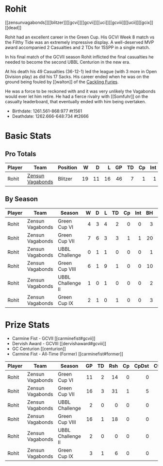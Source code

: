 # Rohit

[[zensunvagabonds]][[blitzer]][[gcvi]][[gcvii]][[uci]][[gcviii]][[ucii]][[gcix]][[dead]]

Rohit had an excellent career in the Green Cup. His GCVI Week 8 match vs the Filthy Tide was an extremely impressive display. A well-deserved MVP award accompanied 2 Casualties and 2 TDs for 15SPP in a single match. 

In his final match of the GCVII season Rohit inflicted the final casualties he needed to become the second UBBL Centurion in the new era.

At his death his 49 Casualties (36-12-1) led the league (with 3 more in Open Division play) as did his 17 Sacks. His career ended when he was on the ground being fouled by [[walton]] of the [Cackling Furies](../teams/cacklingfuries).

He was a force to be reckoned with and it was very unlikely the Vagabonds would ever let him retire. He had a fierce rivalry with [[Somfuhr]] on the casualty leaderboard, that eventually ended with him being overtaken.
 
* Birthdate: 1261.561-868:977 #t1561
* Deathdate: 1262.666-648:734 #t2666

# Basic Stats

## Pro Totals

| Player           | Team        | Position      | W | D | L | GP | TD | Cp | Int | BH | SI | Ki | MVP | SPP |
|------------------|-------------|---------------|--:|--:|--:|---:|---:|---:|----:|---:|---:|---:|----:|----:|
| Rohit | [Zensun Vagabonds](../teams/zensunvagabonds) | Blitzer  |   19 |   11 |   16 |   46 |    7 |    1 |    1 |   36 |   12 |    1 |    6 |  152 |

## By Season

| Player | Team         | Season          | W | D | L | TD | Cp | Int | BH | SI | Ki | MVP | SPP |
|--------|--------------|-----------------|--:|--:|--:|---:|---:|----:|---:|---:|---:|----:|----:|
| Rohit | Zensun Vagabonds | Green Cup VI      |    4 |    3 |    4 |    2 |    0 |    0 |    3 |    3 |    0 |    1 |   23 |
| Rohit | Zensun Vagabonds | Green Cup VII     |    7 |    6 |    3 |    3 |    1 |    1 |   20 |    5 |    0 |    3 |   77 |
| Rohit | Zensun Vagabonds | UBBL Challenge    |    0 |    1 |    1 |    0 |    0 |    0 |    1 |    0 |    0 |    0 |    2 |
| Rohit | Zensun Vagabonds | Green Cup VIII    |    6 |    1 |    9 |    1 |    0 |    0 |   10 |    3 |    0 |    2 |   39 |
| Rohit | Zensun Vagabonds | UBBL Challenge II |    1 |    0 |    1 |    0 |    0 |    0 |    2 |    0 |    0 |    0 |    4 |
| Rohit | Zensun Vagabonds | Green Cup IX      |    2 |    1 |    0 |    1 |    0 |    0 |    3 |    1 |    1 |    0 |   13 |

# Prize Stats

* Carmine Fist - GCVII [[carminefist#gcvii]]
* Dervish Award - GCVIII [[dervishaward#gcviii]]
* GC Centurion [[centurion]]
* Carmine Fist - All-Time (Former) [[carminefist#former]]

| Player | Team         | Season          | GP | TD | Rsh | Cp | CpDst | Ctch | Int | Cas | Blk | Sck | MVP | SPP |
|--------|--------------|-----------------|---:|---:|----:|---:|------:|-----:|----:|----:|----:|----:|----:|----:|
| Rohit | Zensun Vagabonds | Green Cup VI      | 11 |    2 |   14 |    0 |     0 |    1 |    0 |    6 |   69 |    4 |    1 |   23 |
| Rohit | Zensun Vagabonds | Green Cup VII     | 16 |    3 |   31 |    1 |     5 |    2 |    1 |   **25** |  125 |   10 |    3 |   77 |
| Rohit | Zensun Vagabonds | UBBL Challenge    |  2 |    0 |    0 |    0 |     0 |    0 |    0 |    1 |   14 |    0 |    0 |    2 |
| Rohit | Zensun Vagabonds | Green Cup VIII    | 16 |    1 |   18 |    0 |     0 |    2 |    0 |   13 |  **152** |    2 |    2 |   39 |
| Rohit | Zensun Vagabonds | UBBL Challenge II |  2 |    0 |    0 |    0 |     0 |    0 |    0 |    2 |   26 |    0 |    0 |    4 |
| Rohit | Zensun Vagabonds | Green Cup IX      |  3 |    1 |    6 |    0 |     0 |    0 |    0 |    5 |   31 |    1 |    0 |   13 |
